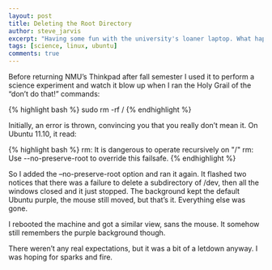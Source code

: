 ```yaml
---
layout: post
title: Deleting the Root Directory
author: steve_jarvis
excerpt: "Having some fun with the university's loaner laptop. What happens when you blow away the root directory?"
tags: [science, linux, ubuntu]
comments: true
---
```


Before returning NMU’s Thinkpad after fall semester I used it to perform a science experiment and watch it blow up when I ran the Holy Grail of the “don’t do that!” commands:

{% highlight bash %}
sudo rm -rf /
{% endhighlight %}

Initially, an error is thrown, convincing you that you really don’t mean it. On Ubuntu 11.10, it read:

{% highlight bash %}
rm: It is dangerous to operate recursively on "/"
rm: Use --no-preserve-root to override this failsafe.
{% endhighlight %}

So I added the –no-preserve-root option and ran it again. It flashed two notices that there was a failure to delete a subdirectory of /dev, then all the windows closed and it just stopped. The background kept the default Ubuntu purple, the mouse still moved, but that’s it. Everything else was gone.

I rebooted the machine and got a similar view, sans the mouse. It somehow still remembers the purple background though.

There weren’t any real expectations, but it was a bit of a letdown anyway. I was hoping for sparks and fire.
